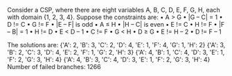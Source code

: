 Consider a CSP, where there are eight variables A, B, C, D, E, F, G, H, each with domain {1, 2, 3, 4}. Suppose the constraints are:
•  A > G
• |G – C| = 1
• D != C
• G != F
• |E – F| is odd
• A ≤ H
• |H – C| is even
• E != C
• H != F
• |F – B| = 1
• H != D
• E < D – 1
• C != F
• G < H
• D ≥ G
• E != H – 2
• D != F – 1

The solutions are:
{'A': 2, 'B': 3, 'C': 2, 'D': 4, 'E': 1, 'F': 4, 'G': 1, 'H': 2}
{'A': 3, 'B': 2, 'C': 3, 'D': 4, 'E': 2, 'F': 1, 'G': 2, 'H': 3}
{'A': 4, 'B': 1, 'C': 4, 'D': 3, 'E': 1, 'F': 2, 'G': 3, 'H': 4}
{'A': 4, 'B': 3, 'C': 4, 'D': 3, 'E': 1, 'F': 2, 'G': 3, 'H': 4}
Number of failed branches: 1266
